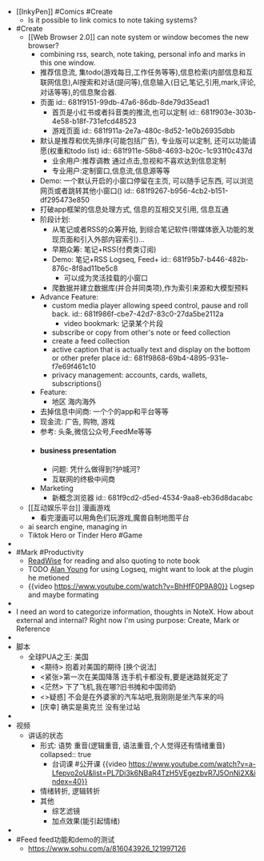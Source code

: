 - [[InkyPen]] #Comics #Create
	- Is it possible to link comics to note taking systems?
- #Create
	- [[Web Browser 2.0]] can note system or window becomes the new browser?
		- combining rss, search, note taking, personal info and marks in this one window.
		- 推荐信息流, 集todo(游戏每日,工作任务等等),信息检索(内部信息和互联网信息),AI搜索和对话(提问等),信息输入(日记,笔记,引用,mark,评论,对话等等),的信息聚合器.
		- 页面
		  id:: 681f9151-99db-47a6-86db-8de79d35ead1
			- 首页是小红书或者抖音类的推流,也可以定制
			  id:: 681f903e-303b-4e58-b18f-731efcd48523
			- 游戏页面
			  id:: 681f911a-2e7a-480c-8d52-1e0b26935dbb
		- 默认是推荐和优先排序(可能包括广告), 专业版可以定制, 还可以功能请愿(权重和todo list)
		  id:: 681f911e-58b8-4693-b20c-1c931f0c437d
			- 业余用户:推荐调教 通过点击,忽视和不喜欢达到信息定制
			- 专业用户:定制窗口,信息流,信息源等等
		- Demo: 一个默认开启的小窗口停留在主页, 可以随手记东西, 可以浏览网页或者跳转其他小窗口()
		  id:: 681f9267-b956-4cb2-b151-df295473e850
		- 打破app框架的信息处理方式, 信息的互相交叉引用, 信息互通
		- 阶段计划:
			- 从笔记或者RSS的众筹开始, 到综合笔记软件(带媒体嵌入功能的发现页面和引入外部内容索引)...
			- 早期众筹: 笔记+RSS(付费类订阅)
			- Demo: 笔记+RSS Logseq, Feed+
			  id:: 681f95b7-b446-482b-876c-8f8ad11be5c8
				- 可以成为灵活挂载的小窗口
			- 爬数据并建立数据库(并合并同类项),作为索引来源和大模型预料
		- Advance Feature:
			- custom media player allowing speed control, pause and roll back.
			  id:: 681f986f-cbe7-42d7-83c0-27da5be2112a
				- video bookmark: 记录某个片段
			- subscribe or copy from other's note or feed collection
			- create a feed collection
			- active caption that is actually text and display on the bottom or other prefer place
			  id:: 681f9868-69b4-4895-931e-f7e69f461c10
			- privacy management: accounts, cards, wallets, subscriptions()
		- Feature:
			- 地区 海内海外
		- 去掉信息中间商: 一个个的app和平台等等
		- 现金流: 广告, 购物, 游戏
		- 参考: 头条,微信公众号,FeedMe等等
		- #### business presentation
			- 问题: 凭什么做得到?护城河?
			- 互联网的终极中间商
		- Marketing
			- 新概念浏览器
			  id:: 681f9cd2-d5ed-4534-9aa8-eb36d8dacabc
	- [[互动娱乐平台]] 漫画游戏
		- 看完漫画可以用角色们玩游戏,魔兽自制地图平台
	- ai search engine, managing in
	- Tiktok Hero or Tinder Hero #Game
-
- #Mark #Productivity
	- [ReadWise](https://readwise.io/) for reading and also quoting to note book
	- TODO [Alan Young](https://www.youtube.com/@ItsAlanYoung) for using Logseq, might want to look at the plugin he metioned
	- {{video https://www.youtube.com/watch?v=BhHfF0P9A80}} Logsep and maybe formating
-
- I need an word to categorize information, thoughts in NoteX. How about external and internal? Right now I'm using purpose: Create, Mark or Reference
-
- 脚本
	- 全球PUA之王: 美国
		- <期待> 抱着对美国的期待 [换个说法]
		- <紧张>第一次在美国降落 连手机卡都没有,要是迷路就死定了
		- <茫然> 下了飞机,我在哪?旧书摊和中国师奶
		- <>疑惑] 不会是在外婆家的汽车站吧,我刚刚是坐汽车来的吗
		- [庆幸] 确实是奥克兰 没有坐过站
-
- 视频
	- 讲话的状态
		- 形式: 语势 重音(逻辑重音, 语法重音,个人觉得还有情绪重音)
		  collapsed:: true
			- 台词课 #公开课 {{video https://www.youtube.com/watch?v=a-Lfepvo2oU&list=PL7Di3k6NBaR4TzH5VEgezbvR7J5OnNi2X&index=40}}
		- 情绪转折, 逻辑转折
		- 其他
			- 综艺滤镜
			- 加点效果(能引起情绪)
-
- #Feed feed功能和demo的测试
	- https://www.sohu.com/a/816043926_121997126